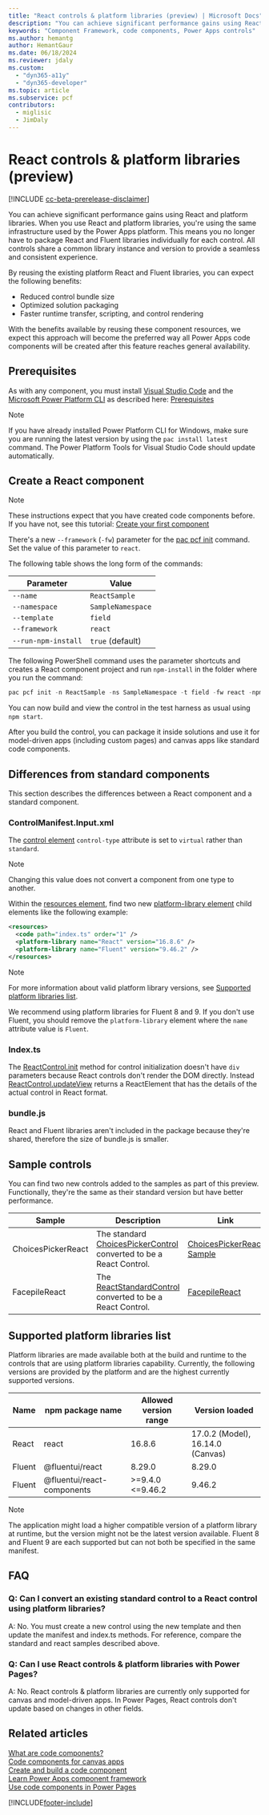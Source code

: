 ```yaml
---
title: "React controls & platform libraries (preview) | Microsoft Docs"
description: "You can achieve significant performance gains using React and platform libraries. When you use React and platform libraries, you're using the same infrastructure used by the Power Apps platform. This means you no longer have to package React and Fluent packages individually for each control."
keywords: "Component Framework, code components, Power Apps controls"
ms.author: hemantg
author: HemantGaur
ms.date: 06/18/2024
ms.reviewer: jdaly
ms.custom:
  - "dyn365-a11y"
  - "dyn365-developer"
ms.topic: article
ms.subservice: pcf
contributors:
  - miglisic
  - JimDaly
---
```


# React controls & platform libraries (preview)

[!INCLUDE [cc-beta-prerelease-disclaimer](../../includes/cc-beta-prerelease-disclaimer.md)]

You can achieve significant performance gains using React and platform libraries. When you use React and platform libraries, you're using the same infrastructure used by the Power Apps platform. This means you no longer have to package React and Fluent libraries individually for each control. All controls share a common library instance and version to provide a seamless and consistent experience.

By reusing the existing platform React and Fluent libraries, you can expect the following benefits:

- Reduced control bundle size
- Optimized solution packaging
- Faster runtime transfer, scripting, and control rendering

With the benefits available by reusing these component resources, we expect this approach will become the preferred way all Power Apps code components will be created after this feature reaches general availability.

## Prerequisites

As with any component, you must install [Visual Studio Code](https://code.visualstudio.com/Download) and the [Microsoft Power Platform CLI](../data-platform/powerapps-cli.md#install-microsoft-power-platform-cli) as described here: [Prerequisites](implementing-controls-using-typescript.md#prerequisites)

> [!NOTE]
> If you have already installed Power Platform CLI for Windows, make sure you are running the latest version by using the `pac install latest` command.
> The Power Platform Tools for Visual Studio Code should update automatically.

## Create a React component

> [!NOTE]
> These instructions expect that you have created code components before. If you have not, see this tutorial: [Create your first component](implementing-controls-using-typescript.md)

There's a new `--framework` (`-fw`) parameter for the [pac pcf init](/power-platform/developer/cli/reference/pcf#pac-pcf-init) command. Set the value of this parameter to `react`.

The following table shows the long form of the commands:

| Parameter           | Value             |
| ------------------- | ----------------- |
| `--name`            | `ReactSample`     |
| `--namespace`       | `SampleNamespace` |
| `--template`        | `field`           |
| `--framework`       | `react`           |
| `--run-npm-install` | `true` (default)  |

The following PowerShell command uses the parameter shortcuts and creates a React component project and run `npm-install` in the folder where you run the command:

```powershell
pac pcf init -n ReactSample -ns SampleNamespace -t field -fw react -npm
```

You can now build and view the control in the test harness as usual using `npm start`.

After you build the control, you can package it inside solutions and use it for model-driven apps (including custom pages) and canvas apps like standard code components.

## Differences from standard components

This section describes the differences between a React component and a standard component.

### ControlManifest.Input.xml

The [control element](manifest-schema-reference/control.md) `control-type` attribute is set to `virtual` rather than `standard`.

> [!NOTE]
> Changing this value does not convert a component from one type to another.

Within the [resources element](manifest-schema-reference/resources.md), find two new [platform-library element](manifest-schema-reference/platform-library.md) child elements like the following example:

```xml
<resources>
  <code path="index.ts" order="1" />
  <platform-library name="React" version="16.8.6" />
  <platform-library name="Fluent" version="9.46.2" />
</resources>
```
> [!NOTE]
> For more information about valid platform library versions, see [Supported platform libraries list](#supported-platform-libraries-list).

We recommend using platform libraries for Fluent 8 and 9. If you don't use Fluent, you should remove the `platform-library` element where the `name` attribute value is `Fluent`.

### Index.ts

The [ReactControl.init](reference/react-control/init.md) method for control initialization doesn't have `div` parameters because React controls don't render the DOM directly. Instead [ReactControl.updateView](reference/react-control/updateview.md) returns a ReactElement that has the details of the actual control in React format.

### bundle.js

React and Fluent libraries aren't included in the package because they're shared, therefore the size of bundle.js is smaller.

## Sample controls

You can find two new controls added to the samples as part of this preview. Functionally, they're the same as their standard version but have better performance.

|Sample |Description|Link|
|---------|---------|---------|
|ChoicesPickerReact|The standard [ChoicesPickerControl](https://github.com/microsoft/PowerApps-Samples/tree/master/component-framework/ChoicesPickerControl) converted to be a React Control. |[ChoicesPickerReact Sample](https://github.com/microsoft/PowerApps-Samples/tree/master/component-framework/ChoicesPickerReactControl)|
|FacepileReact|The [ReactStandardControl](https://github.com/microsoft/PowerApps-Samples/tree/master/component-framework/ReactStandardControl) converted to be a React Control.|[FacepileReact](https://github.com/microsoft/PowerApps-Samples/tree/master/component-framework/FacepileReactControl)|

## Supported platform libraries list

Platform libraries are made available both at the build and runtime to the controls that are using platform libraries capability. Currently, the following versions are provided by the platform and are the highest currently supported versions.

| Name   | npm package name            | Allowed version range  | Version loaded |
| ------ | --------------------------- | ---------------------- | -------------- |
| React  | react                       | 16.8.6                 | 17.0.2 (Model), 16.14.0 (Canvas) |
| Fluent | @fluentui/react             | 8.29.0                 | 8.29.0         |
| Fluent | @fluentui/react-components  | >=9.4.0 <=9.46.2       | 9.46.2         |

> [!NOTE]
> The application might load a higher compatible version of a platform library at runtime, but the version might not be the latest version available. Fluent 8 and Fluent 9 are each supported but can not both be specified in the same manifest.

## FAQ

### Q: Can I convert an existing standard control to a React control using platform libraries?

A: No. You must create a new control using the new template and then update the manifest and index.ts methods. For reference, compare the standard and react samples described above.

### Q: Can I use React controls & platform libraries with Power Pages?

A: No. React controls & platform libraries are currently only supported for canvas and model-driven apps. In Power Pages, React controls don't update based on changes in other fields.

## Related articles

[What are code components?](custom-controls-overview.md)<br/>
[Code components for canvas apps](component-framework-for-canvas-apps.md)<br/>
[Create and build a code component](create-custom-controls-using-pcf.md)<br/>
[Learn Power Apps component framework](/training/paths/use-power-apps-component-framework)<br/>
[Use code components in Power Pages](../../maker/portals/component-framework.md)

[!INCLUDE[footer-include](../../includes/footer-banner.md)]
